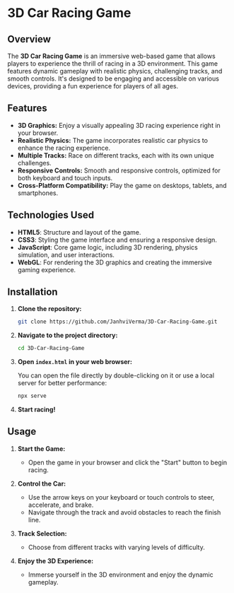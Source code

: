 # 3D Car Racing Game

## Overview

The **3D Car Racing Game** is an immersive web-based game that allows players to experience the thrill of racing in a 3D environment. This game features dynamic gameplay with realistic physics, challenging tracks, and smooth controls. It's designed to be engaging and accessible on various devices, providing a fun experience for players of all ages.

## Features

- **3D Graphics:** Enjoy a visually appealing 3D racing experience right in your browser.
- **Realistic Physics:** The game incorporates realistic car physics to enhance the racing experience.
- **Multiple Tracks:** Race on different tracks, each with its own unique challenges.
- **Responsive Controls:** Smooth and responsive controls, optimized for both keyboard and touch inputs.
- **Cross-Platform Compatibility:** Play the game on desktops, tablets, and smartphones.

## Technologies Used

- **HTML5**: Structure and layout of the game.
- **CSS3**: Styling the game interface and ensuring a responsive design.
- **JavaScript**: Core game logic, including 3D rendering, physics simulation, and user interactions.
- **WebGL**: For rendering the 3D graphics and creating the immersive gaming experience.

## Installation

1. **Clone the repository:**

   ```bash
   git clone https://github.com/JanhviVerma/3D-Car-Racing-Game.git
   ```

2. **Navigate to the project directory:**

   ```bash
   cd 3D-Car-Racing-Game
   ```

3. **Open `index.html` in your web browser:**

   You can open the file directly by double-clicking on it or use a local server for better performance:

   ```bash
   npx serve
   ```

4. **Start racing!**

## Usage

1. **Start the Game:**
   - Open the game in your browser and click the "Start" button to begin racing.

2. **Control the Car:**
   - Use the arrow keys on your keyboard or touch controls to steer, accelerate, and brake.
   - Navigate through the track and avoid obstacles to reach the finish line.

3. **Track Selection:**
   - Choose from different tracks with varying levels of difficulty.

4. **Enjoy the 3D Experience:**
   - Immerse yourself in the 3D environment and enjoy the dynamic gameplay.
